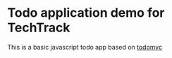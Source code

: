 # Todo application demo for TechTrack

This is a basic javascript todo app based on [todomvc](https://github.com/tastejs/todomvc/blob/master/examples/vanillajs/readme.md)
